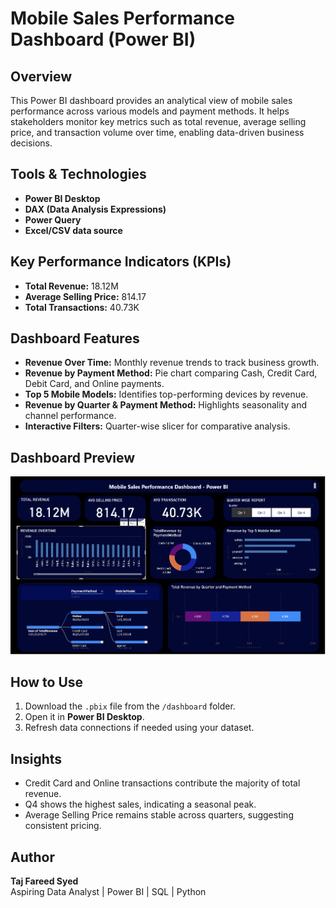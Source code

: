# Mobile Sales Performance Dashboard (Power BI)

## Overview
This Power BI dashboard provides an analytical view of mobile sales performance across various models and payment methods. It helps stakeholders monitor key metrics such as total revenue, average selling price, and transaction volume over time, enabling data-driven business decisions.

## Tools & Technologies
- **Power BI Desktop**
- **DAX (Data Analysis Expressions)**
- **Power Query**
- **Excel/CSV data source**

##  Key Performance Indicators (KPIs)
- **Total Revenue:** 18.12M  
- **Average Selling Price:** 814.17  
- **Total Transactions:** 40.73K  

##  Dashboard Features
- **Revenue Over Time:** Monthly revenue trends to track business growth.  
- **Revenue by Payment Method:** Pie chart comparing Cash, Credit Card, Debit Card, and Online payments.  
- **Top 5 Mobile Models:** Identifies top-performing devices by revenue.  
- **Revenue by Quarter & Payment Method:** Highlights seasonality and channel performance.  
- **Interactive Filters:** Quarter-wise slicer for comparative analysis.

##  Dashboard Preview
![Mobile Sales Performance Dashboard](https://github.com/tajfareedsyed/Sales-Analysis-Dashboard-PowerBI/blob/main/Visuals/Dashboard_overview.png)

##  How to Use
1. Download the `.pbix` file from the `/dashboard` folder.  
2. Open it in **Power BI Desktop**.  
3. Refresh data connections if needed using your dataset.

##  Insights
- Credit Card and Online transactions contribute the majority of total revenue.  
- Q4 shows the highest sales, indicating a seasonal peak.  
- Average Selling Price remains stable across quarters, suggesting consistent pricing.


##  Author
**Taj Fareed Syed**  
Aspiring Data Analyst | Power BI | SQL | Python  
